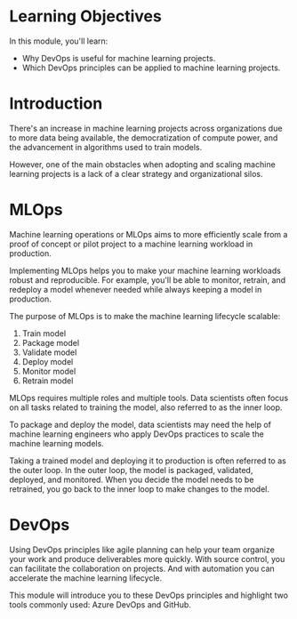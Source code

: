 # Learning Objectives

In this module, you'll learn:

- Why DevOps is useful for machine learning projects.
- Which DevOps principles can be applied to machine learning projects.

# Introduction

There's an increase in machine learning projects across organizations due to more data being available, the democratization of compute power, and the advancement in algorithms used to train models.

However, one of the main obstacles when adopting and scaling machine learning projects is a lack of a clear strategy and organizational silos.

# MLOps

Machine learning operations or MLOps aims to more efficiently scale from a proof of concept or pilot project to a machine learning workload in production.

Implementing MLOps helps you to make your machine learning workloads robust and reproducible. For example, you'll be able to monitor, retrain, and redeploy a model whenever needed while always keeping a model in production.

The purpose of MLOps is to make the machine learning lifecycle scalable:

1. Train model
2. Package model
3. Validate model
4. Deploy model
5. Monitor model
6. Retrain model

MLOps requires multiple roles and multiple tools. Data scientists often focus on all tasks related to training the model, also referred to as the inner loop.

To package and deploy the model, data scientists may need the help of machine learning engineers who apply DevOps practices to scale the machine learning models.

Taking a trained model and deploying it to production is often referred to as the outer loop. In the outer loop, the model is packaged, validated, deployed, and monitored. When you decide the model needs to be retrained, you go back to the inner loop to make changes to the model.

# DevOps

Using DevOps principles like agile planning can help your team organize your work and produce deliverables more quickly. With source control, you can facilitate the collaboration on projects. And with automation you can accelerate the machine learning lifecycle.

This module will introduce you to these DevOps principles and highlight two tools commonly used: Azure DevOps and GitHub.